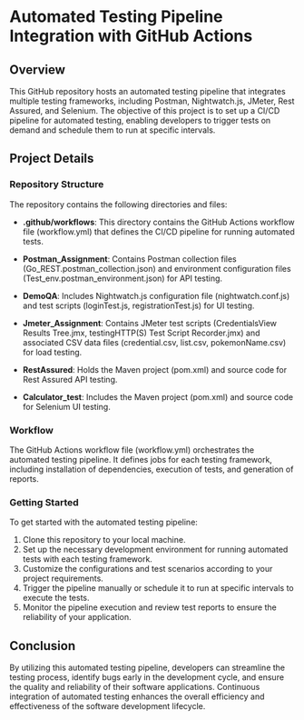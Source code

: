 # Automated Testing Pipeline Integration with GitHub Actions

## Overview

This GitHub repository hosts an automated testing pipeline that integrates multiple testing frameworks, including Postman, Nightwatch.js, JMeter, Rest Assured, and Selenium. The objective of this project is to set up a CI/CD pipeline for automated testing, enabling developers to trigger tests on demand and schedule them to run at specific intervals.

## Project Details

### Repository Structure

The repository contains the following directories and files:

- **.github/workflows**: This directory contains the GitHub Actions workflow file (workflow.yml) that defines the CI/CD pipeline for running automated tests.
  
- **Postman_Assignment**: Contains Postman collection files (Go_REST.postman_collection.json) and environment configuration files (Test_env.postman_environment.json) for API testing.

- **DemoQA**: Includes Nightwatch.js configuration file (nightwatch.conf.js) and test scripts (loginTest.js, registrationTest.js) for UI testing.

- **Jmeter_Assignment**: Contains JMeter test scripts (CredentialsView Results Tree.jmx, testingHTTP(S) Test Script Recorder.jmx) and associated CSV data files (credential.csv, list.csv, pokemonName.csv) for load testing.

- **RestAssured**: Holds the Maven project (pom.xml) and source code for Rest Assured API testing.

- **Calculator_test**: Includes the Maven project (pom.xml) and source code for Selenium UI testing.

### Workflow

The GitHub Actions workflow file (workflow.yml) orchestrates the automated testing pipeline. It defines jobs for each testing framework, including installation of dependencies, execution of tests, and generation of reports.

### Getting Started

To get started with the automated testing pipeline:

1. Clone this repository to your local machine.
2. Set up the necessary development environment for running automated tests with each testing framework.
3. Customize the configurations and test scenarios according to your project requirements.
4. Trigger the pipeline manually or schedule it to run at specific intervals to execute the tests.
5. Monitor the pipeline execution and review test reports to ensure the reliability of your application.

## Conclusion

By utilizing this automated testing pipeline, developers can streamline the testing process, identify bugs early in the development cycle, and ensure the quality and reliability of their software applications. Continuous integration of automated testing enhances the overall efficiency and effectiveness of the software development lifecycle.
